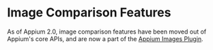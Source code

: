 # Image Comparison Features

As of Appium 2.0, image comparison features have been moved out of Appium's core APIs, and are now a part of the [Appium Images Plugin](https://github.com/appium/appium-plugins/blob/master/packages/images).

